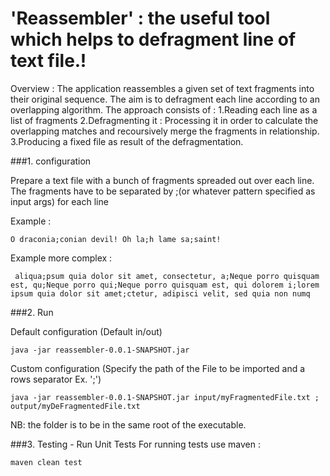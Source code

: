 # 'Reassembler' : the useful tool which helps to defragment line of text file.! 


 Overview : The application reassembles a given set of text fragments into their original sequence. The aim is to defragment each line according to an overlapping algorithm. 
 The approach consists of :
 	1.Reading each line as a list of fragments 
 	2.Defragmenting it : Processing it in order to calculate the overlapping matches and recoursively merge the 						fragments in relationship.
 	3.Producing a fixed file as result of the defragmentation.


###1. configuration 

Prepare a text file with a bunch of fragments spreaded out over each line. The fragments have to be separated by ;(or whatever pattern specified as input args) for each line

Example : 
	
	O draconia;conian devil! Oh la;h lame sa;saint!
	
Example more complex :

	 aliqua;psum quia dolor sit amet, consectetur, a;Neque porro quisquam est, qu;Neque porro qui;Neque porro quisquam est, qui dolorem i;lorem ipsum quia dolor sit amet;ctetur, adipisci velit, sed quia non numq

###2. Run

Default configuration (Default in/out)

	java -jar reassembler-0.0.1-SNAPSHOT.jar 

Custom configuration (Specify the path of the File to be imported and a rows separator Ex. ';')
  
    java -jar reassembler-0.0.1-SNAPSHOT.jar input/myFragmentedFile.txt ; output/myDeFragmentedFile.txt
 
 NB: the folder is to be in the same root of the executable.
 

###3. Testing - Run Unit Tests 
  For running tests use maven  :

	maven clean test










